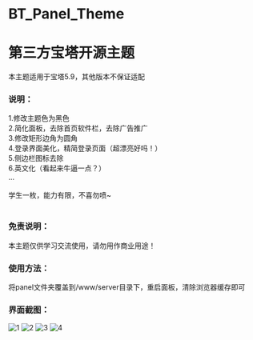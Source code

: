 # BT_Panel_Theme
# 第三方宝塔开源主题

本主题适用于宝塔5.9，其他版本不保证适配


### 说明：

1.修改主题色为黑色<br>
2.简化面板，去除首页软件栏，去除广告推广<br>
3.修改矩形边角为圆角<br>
4.登录界面美化，精简登录页面（超漂亮好吗！）<br>
5.侧边栏图标去除<br>
6.英文化（看起来牛逼一点？）<br>
...<br><br>
学生一枚，能力有限，不喜勿喷~<br>
<br>
### 免责说明：

本主题仅供学习交流使用，请勿用作商业用途！

### 使用方法：
将panel文件夹覆盖到/www/server目录下，重启面板，清除浏览器缓存即可


### 界面截图：
![1](http://moeik.cn/1.jpg)
![2](http://moeik.cn/2.jpg)
![3](http://moeik.cn/3.jpg)
![4](http://moeik.cn/4.jpg)
